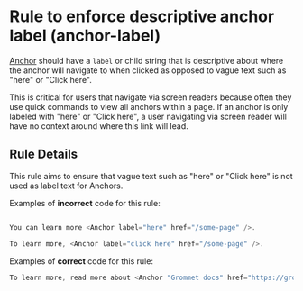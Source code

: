 # Rule to enforce descriptive anchor label (anchor-label)

[Anchor](https://v2.grommet.io/anchor) should have a `label` or child string that is descriptive about where the anchor will navigate to when clicked as opposed to vague text such as "here" or "Click here".

This is critical for users that navigate via screen readers because often they use quick commands to view all anchors within a page. If an anchor is only labeled with "here" or "Click here", a user navigating via screen reader will have no context around where this link will lead.

## Rule Details

This rule aims to ensure that vague text such as "here" or "Click here" is not used as label text for Anchors.

Examples of **incorrect** code for this rule:

```js

You can learn more <Anchor label="here" href="/some-page" />.

To learn more, <Anchor label="click here" href="/some-page" />.

```

Examples of **correct** code for this rule:

```js
To learn more, read more about <Anchor "Grommet docs" href="https://grommet.io" />.
```
